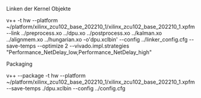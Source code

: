 Linken der Kernel Objekte

v++ -t hw --platform ~/platform/xilinx_zcu102_base_202210_1/xilinx_zcu102_base_202210_1.xpfm --link ../preprocess.xo ../dpu.xo ../postprocess.xo ../kalman.xo ../alignmem.xo ../hungarian.xo -o'dpu.xclbin' --config ../linker_config.cfg --save-temps --optimize 2 --vivado.impl.strategies "Performance_NetDelay_low,Performance_NetDelay_high"

Packaging 

v++ --package -t hw --platform ~/platform/xilinx_zcu102_base_202210_1/xilinx_zcu102_base_202210_1.xpfm --save-temps ./dpu.xclbin --config ../config.cfg

